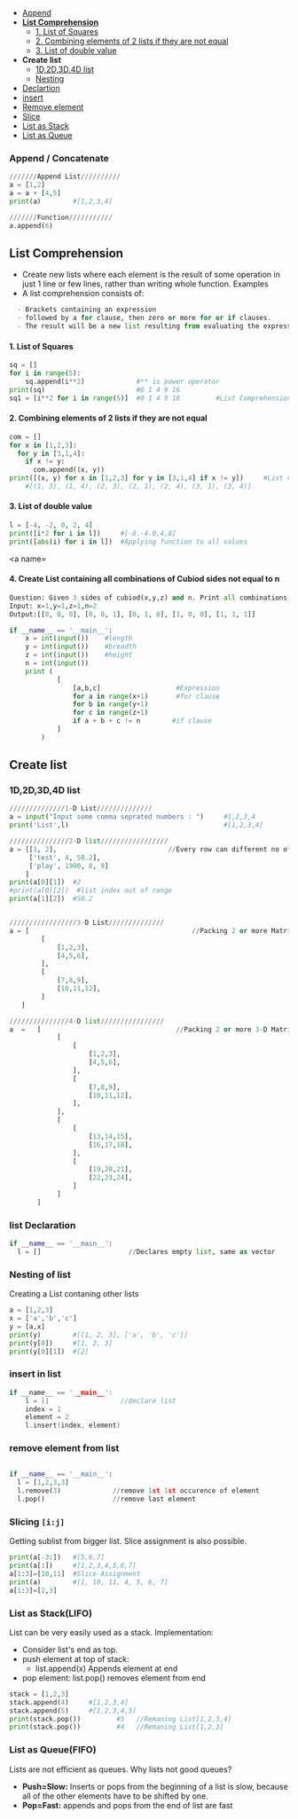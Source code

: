 - [Append](#a)
- **[List Comprehension](#lc)**
  - [1. List of Squares](#e1)
  - [2. Combining elements of 2 lists if they are not equal](#e2)
  - [3. List of double value](#e3)
- **Create list**
  - [1D,2D,3D,4D list](#c1)
  - [Nesting](#c2)
- [Declartion](#d)
- [insert](#i)
- [Remove element](#r)
- [Slice](#s)
- [List as Stack](#ass)
- [List as Queue](#asq)


<a name=a></a>
### Append / Concatenate
```py
///////Append List//////////
a = [1,2]
a = a + [4,5]
print(a)        #[1,2,3,4]

///////Function///////////
a.append(6)
```

<a name=lc></a>
## List Comprehension
- Create new lists where each element is the result of some operation in just 1 line or few lines, rather than writing whole function. Examples
- A list comprehension consists of:
```py
  - Brackets containing an expression 
  - followed by a for clause, then zero or more for or if clauses. 
  - The result will be a new list resulting from evaluating the expression in the context of the for and if clauses which follow it.
```  
<a name=e1></a>
#### 1. List of Squares
```py
sq = []
for i in range(5):
    sq.append(i**2)             #** is power operator
print(sq)                       #0 1 4 9 16
sq1 = [i**2 for i in range(5)]  #0 1 4 9 16         #List Comprehension
```
<a name=e2></a>
#### 2. Combining elements of 2 lists if they are not equal
```py
com = []
for x in [1,2,3]:
  for y in [3,1,4]:
    if x != y:
      com.append((x, y))
print([(x, y) for x in [1,2,3] for y in [3,1,4] if x != y])     #List Comprehension
    #[(1, 3), (1, 4), (2, 3), (2, 1), (2, 4), (3, 1), (3, 4)]
```
<a name=e3></a>
#### 3. List of double value
```py
l = [-4, -2, 0, 2, 4]
print([i*2 for i in l])     #[-8.-4.0,4,8]
print([abs(i) for i in l])  #Applying function to all values
```
<a name=
#### 4. Create List containing all combinations of Cubiod sides not equal to n
```py
Question: Given 3 sides of cubiod(x,y,z) and n. Print all combinations where (x+y+z != n)
Input: x=1,y=1,z=1,n=2
Output:[[0, 0, 0], [0, 0, 1], [0, 1, 0], [1, 0, 0], [1, 1, 1]]

if __name__ == '__main__':
    x = int(input())    #length
    y = int(input())    #breadth
    z = int(input())    #height
    n = int(input())
    print (
            [
                [a,b,c]                   #Expression
                for a in range(x+1)       #for clause
                for b in range(y+1) 
                for c in range(z+1) 
                if a + b + c != n        #if clause
            ]
        )
```

## Create list
<a name=c1></a>
### 1D,2D,3D,4D list
```py
//////////////1-D List//////////////
a = input("Input some comma seprated numbers : ")     #1,2,3,4
print('List',l)                                       #[1,2,3,4]

///////////////2-D list/////////////////
a = [[1, 2],                            //Every row can different no of coloumns. `a[0][2]:Index error`
     ['test', 4, 50.2],
     ['play', 1990, 8, 9]
    ]
print(a[0][1])  #2
#print(a[0][2])  #list index out of range
print(a[1][2])  #50.2


/////////////////3-D List//////////////
a = [                                         //Packing 2 or more Matrices.
        [
            [1,2,3],
            [4,5,6],
        ],
        [
            [7,8,9],
            [10,11,12],
        ]
   ]

///////////////4-D list////////////////
a  =   [                                  //Packing 2 or more 3-D Matrices.
            [
                [
                    [1,2,3],
                    [4,5,6],
                ],
                [
                    [7,8,9],
                    [10,11,12],
                ],
            ],
            [
                [
                    [13,14,15],
                    [16,17,18],
                ],
                [
                    [19,20,21],
                    [22,23,24],
                ]
            ]
       ]
```

<a name=d></a>
### list Declaration
```py
if __name__ == '__main__':
  l = []                      //Declares empty list, same as vector
```

<a name=c2></a>
### Nesting of list
Creating a List contaning other lists
```py
a = [1,2,3]
x = ['a','b','c']
y = [a,x]
print(y)        #[[1, 2, 3], ['a', 'b', 'c']]
print(y[0])     #[1, 2, 3]
print(y[0][1])  #[2]
```

<a name=i></a>
### insert in list
```c
if __name__ == '__main__':
    l = []                  //declare list
    index = 1
    element = 2
    l.insert(index, element)
```

<a name=r></a>
### remove element from list
```py

if __name__ == '__main__':
  l = [1,2,3,3]
  l.remove(3)             //remove 1st 1st occurence of element
  l.pop()                 //remove last element
```

<a name=s></a>
### Slicing `[i:j]`
Getting sublist from bigger list. Slice assignment is also possible.
```py
print(a[-3:])   #[5,6,7]
print(a[:])     #[1,2,3,4,5,6,7]
a[1:3]=[10,11]  #Slice Assignment
print(a)        #[1, 10, 11, 4, 5, 6, 7]
a[1:3]=[2,3]
```


<a name=ass></a>
### List as Stack(LIFO)
List can be very easily used as a stack. Implementation:
- Consider list's end as top.
- push element at top of stack:    
  - list.append(x) Appends element at end
- pop element: list.pop() removes element from end
```py
stack = [1,2,3]
stack.append(4)     #[1,2,3,4]
stack.append(5)     #[1,2,3,4,5]
print(stack.pop())         #5   //Remaning List[1,2,3,4]
print(stack.pop())         #4   //Remaning List[1,2,3]
```

<a name=asq></a>
### List as Queue(FIFO)
Lists are not efficient as queues. Why lists not good queues?
- **Push=Slow:** Inserts or pops from the beginning of a list is slow, because all of the other elements have to be shifted by one.
- **Pop=Fast:** appends and pops from the end of list are fast


